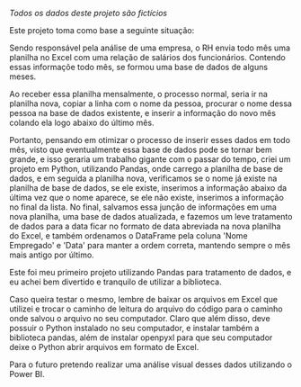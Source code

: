 *Todos os dados deste projeto são fictícios*

Este projeto toma como base a seguinte situação:

Sendo responsável pela análise de uma empresa, o RH envia todo mês uma planilha no Excel com uma relação de salários dos funcionários.
Contendo essas informaçõe todo mês, se formou uma base de dados de alguns meses.

Ao receber essa planilha mensalmente, o processo normal, seria ir na planilha nova, copiar a linha com o nome da pessoa,
procurar o nome dessa pessoa na base de dados existente, e inserir a informação do novo mês colando ela logo abaixo do último mês.

Portanto, pensando em otimizar o processo de inserir esses dados em todo mês, visto que eventualmente essa base de dados pode
se tornar bem grande, e isso geraria um trabalho gigante com o passar do tempo, criei um projeto em Python, utilizando Pandas, 
onde carrego a planilha de base de dados, e em seguida a planilha nova, verificamos se o nome já existe na planilha de base de dados,
se ele existe, inserimos a informação abaixo da última vez que o nome aparece, se ele não existe, inserimos a informação no final da lista.
No final, salvamos essa junção de informações em uma nova planilha, uma base de dados atualizada, e fazemos um leve tratamento de dados para
a data ficar no formato de data abreviada na nova planilha do Excel, e também ordenamos o DataFrame pela coluna 'Nome Empregado' e 'Data'
para manter a ordem correta, mantendo sempre o mês mais antigo por último.

Este foi meu primeiro projeto utilizando Pandas para tratamento de dados, e eu achei bem divertido e tranquilo de utilizar a biblioteca.

Caso queira testar o mesmo, lembre de baixar os arquivos em Excel que utilizei e trocar o caminho de leitura do arquivo do código para 
o caminho onde salvou o arquivo no seu computador. Claro que além disso, deve possuir o Python instalado no seu computador, e instalar 
também a biblioteca pandas, além de instalar openpyxl para que seu computador deixe o Python abrir arquivos em formato de Excel.

Para o futuro pretendo realizar uma análise visual desses dados utilizando o Power BI.

